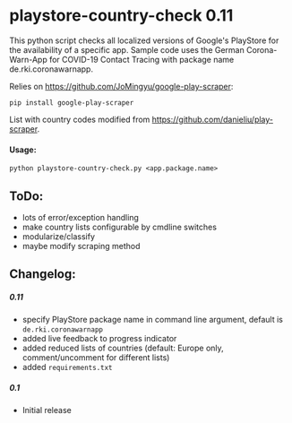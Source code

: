 # playstore-country-check 0.11
This python script checks all localized versions of Google's PlayStore for the availability of a specific app. Sample code uses the German Corona-Warn-App for COVID-19 Contact Tracing with package name de.rki.coronawarnapp.

Relies on https://github.com/JoMingyu/google-play-scraper:

```
pip install google-play-scraper
```

List with country codes modified from https://github.com/danieliu/play-scraper.

#### Usage:
```
python playstore-country-check.py <app.package.name>
```

## ToDo:

- lots of error/exception handling
- make country lists configurable by cmdline switches
- modularize/classify
- maybe modify scraping method

## Changelog:

##### 0.11

- specify PlayStore package name in command line argument, default is `de.rki.coronawarnapp`
- added live feedback to progress indicator
- added reduced lists of countries (default: Europe only, comment/uncomment for different lists)
- added `requirements.txt`

##### 0.1

- Initial release

